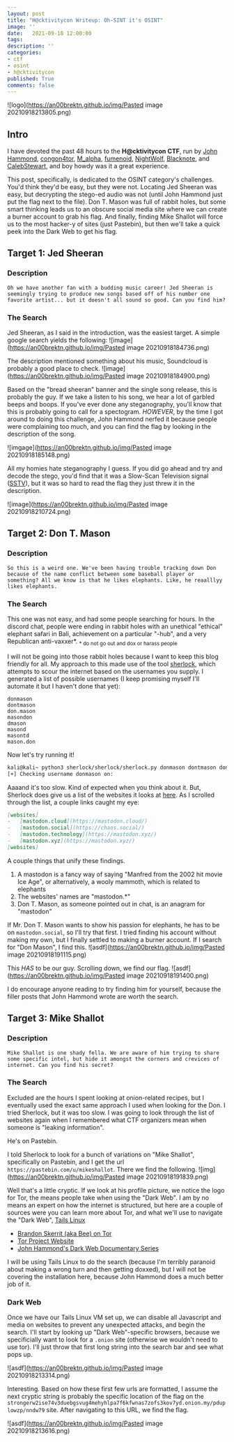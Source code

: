 ```yaml
---
layout: post
title: "H@cktivitycon Writeup: Oh-SINT it's OSINT"
image: ''
date:   2021-09-18 12:00:00
tags:
description: ''
categories:
- ctf
- osint
- h@cktivitycon
published: True
comments: false
---
```


![logo](https://an00brektn.github.io/img/Pasted image 20210918213805.png)

## Intro
I have devoted the past 48 hours to the **H@cktivitycon CTF**, run by [John Hammond](https://www.youtube.com/channel/UCVeW9qkBjo3zosnqUbG7CFw), [congon4tor](https://twitter.com/congon4tor?lang=en), [M_alpha](https://twitter.com/M_alphaaa), [fumenoid](https://twitter.com/fumenoid?lang=en), [NightWolf](https://twitter.com/nightwolf780), [Blacknote](https://twitter.com/BlacknoteSec), and [CalebStewart](https://twitter.com/calebjstewart), and boy howdy was it a great experience.

This post, specifically, is dedicated to the OSINT category's challenges. You'd think they'd be easy, but they were not. Locating Jed Sheeran was easy, but decrypting the stego-ed audio was not (until John Hammond just put the flag next to the file). Don T. Mason was full of rabbit holes, but some smart thinking leads us to an obscure social media site where we can create a burner account to grab his flag. And finally, finding Mike Shallot will force us to the most hacker-y of sites (just Pastebin), but then we'll take a quick peek into the Dark Web to get his flag.

## Target 1: Jed Sheeran
### Description
`Oh we have another fan with a budding music career! Jed Sheeran is seemingly trying to produce new songs based off of his number one favorite artist... but it doesn't all sound so good. Can you find him?`

### The Search
Jed Sheeran, as I said in the introduction, was the easiest target. A simple google search yields the following:
![image](https://an00brektn.github.io/img/Pasted image 20210918184736.png)

The description mentioned something about his music, Soundcloud is probably a good place to check.
![image](https://an00brektn.github.io/img/Pasted image 20210918184900.png)

Based on the "bread sheeran" banner and the single song release, this is probably the guy. If we take a listen to his song, we hear a lot of garbled beeps and boops. If you've ever done any steganography, you'll know that this is probably going to call for a spectogram. *HOWEVER*, by the time I got around to doing this challenge, John Hammond nerfed it because people were complaining too much, and you can find the flag by looking in the description of the song.

![imgage](https://an00brektn.github.io/img/Pasted image 20210918185148.png)

All my homies hate steganography I guess. If you did go ahead and try and decode the stego, you'd find that it was a Slow-Scan Television signal ([SSTV](https://www.sigidwiki.com/wiki/Slow-Scan_Television_(SSTV))), but it was so hard to read the flag they just threw it in the description.

![image](https://an00brektn.github.io/img/Pasted image 20210918210724.png)

## Target 2: Don T. Mason
### Description
`So this is a weird one. We've been having trouble tracking down Don because of the name conflict between some baseball player or something? All we know is that he likes elephants. Like, he reaalllyy likes elephants.`

### The Search
This one was not easy, and had some people searching for hours. In the discord chat, people were ending in rabbit holes with an unethical "ethical" elephant safari in Bali, achievement on a particular "-hub", and a very Republican anti-vaxxer\*.
<sub>\* do not go out and dox or harass people</sub>

I will not be going into those rabbit holes because I want to keep this blog friendly for all. My approach to this made use of the tool [sherlock](https://github.com/sherlock-project/sherlock), which attempts to scour the internet based on the usernames you supply. I generated a list of possible usernames (I keep promising myself I'll automate it but I haven't done that yet):
```text
donmason
dontmason
don.mason
masondon
dmason
masond
masontd
mason.don
```

Now let's try running it!
```bash
kali@kali~ python3 sherlock/sherlock/sherlock.py donmason dontmason don.mason masondon dmason masond masontd mason.don
[+] Checking username donmason on:
```

Aaaand it's too slow. Kind of expected when you think about it. But, Sherlock does give us a list of the websites it looks at [here](https://github.com/sherlock-project/sherlock/blob/master/sites.md). As I scrolled through the list, a couple links caught my eye:

```markdown
[websites]
-   [mastodon.cloud](https://mastodon.cloud/)
-   [mastodon.social](https://chaos.social/)
-   [mastodon.technology](https://mastodon.xyz/)
-   [mastodon.xyz](https://mastodon.xyz/)
[websites]
```

A couple things that unify these findings.
1. A mastodon is a fancy way of saying "Manfred from the 2002 hit movie Ice Age", or alternatively, a wooly mammoth, which is related to elephants
2. The websites' names are "mastodon.\*"
3. Don T. Mason, as someone pointed out in chat, is an anagram for "mastodon"

If Mr. Don T. Mason wants to show his passion for elephants, he has to be on `mastodon.social`, so I'll try that first. I tried finding his account without making my own, but I finally settled to making a burner account. If I search for "Don Mason", I find this.
![asdf](https://an00brektn.github.io/img/Pasted image 20210918191115.png)

This *HAS* to be our guy. Scrolling down, we find our flag.
![asdf](https://an00brektn.github.io/img/Pasted image 20210918191400.png)

I do encourage anyone reading to try finding him for yourself, because the filler posts that John Hammond wrote are worth the search.

## Target 3: Mike Shallot

### Description
`Mike Shallot is one shady fella. We are aware of him trying to share some specific intel, but hide it amongst the corners and crevices of internet. Can you find his secret?`

### The Search
Excluded are the hours I spent looking at onion-related recipes, but I eventually used the exact same approach I used when looking for the Don. I tried Sherlock, but it was too slow. I was going to look through the list of websites again when I remembered what CTF organizers mean when someone is "leaking information".

He's on Pastebin. 

I told Sherlock to look for a bunch of variations on "Mike Shallot", specifically on Pastebin, and I get the url `https://pastebin.com/u/mikeshallot`. There we find the following.
![img](https://an00brektn.github.io/img/Pasted image 20210918191839.png)

Well that's a little cryptic. If we look at his profile picture, we notice the logo for Tor, the means people take when using the "Dark Web". I am by no means an expert on how the internet is structured, but here are a couple of sources were you can learn more about Tor, and what we'll use to navigate the "Dark Web", [Tails Linux](https://tails.boum.org/)

- [Brandon Skerrit (aka Bee) on Tor](https://skerritt.blog/how-does-tor-really-work/)
- [Tor Project Website](https://www.torproject.org/)
- [John Hammond's Dark Web Documentary Series](https://youtube.com/playlist?list=PL1H1sBF1VAKU8aP5FC-makTTBknb1EWYC)

I will be using Tails Linux to do the search (because I'm terribly paranoid about making a wrong turn and then getting doxxed), but I will not be covering the installation here, because John Hammond does a much better job of it. 

### Dark Web
 Once we have our Tails Linux VM set up, we can disable all Javascript and media on websites to prevent any unexpected attacks, and begin the search. I'll start by looking up "Dark Web"-specific browsers, because we specificially want to look for a `.onion` site (otherwise we wouldn't need to use tor). I'll just throw that first long string into the search bar and see what pops up.

![asdf](https://an00brektn.github.io/img/Pasted image 20210918213314.png)

 Interesting. Based on how these first few urls are formatted, I assume the next cryptic string is probably the specific location of the flag on the `strongerw2ise74v3duebgsvug4mehyhlpa7f6kfwnas7zofs3kov7yd.onion.my/pduplowzp/nndw79` site. After navigating to this URL, we find the flag.
 
 ![asdf](https://an00brektn.github.io/img/Pasted image 20210918213616.png)